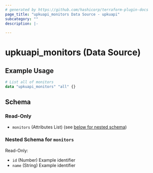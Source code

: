 ```yaml
---
# generated by https://github.com/hashicorp/terraform-plugin-docs
page_title: "upkuapi_monitors Data Source - upkuapi"
subcategory: ""
description: |-
  
---
```


# upkuapi_monitors (Data Source)



## Example Usage

```terraform
# List all of monitors
data "upkuapi_monitors" "all" {}
```

<!-- schema generated by tfplugindocs -->
## Schema

### Read-Only

- `monitors` (Attributes List) (see [below for nested schema](#nestedatt--monitors))

<a id="nestedatt--monitors"></a>
### Nested Schema for `monitors`

Read-Only:

- `id` (Number) Example identifier
- `name` (String) Example identifier
